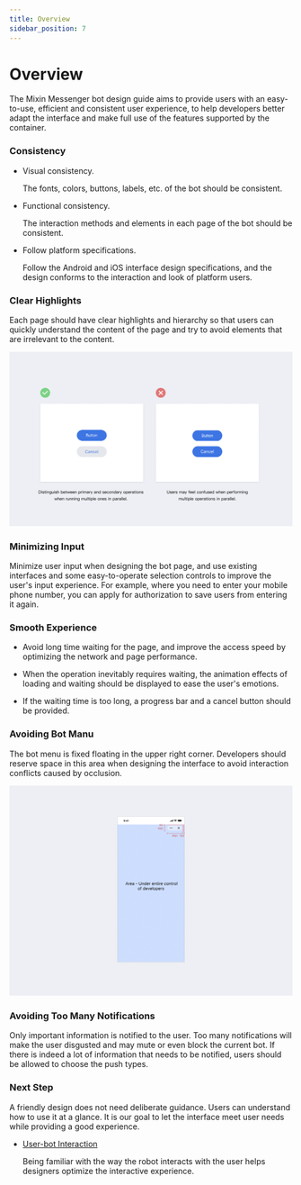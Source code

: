 ```yaml
---
title: Overview
sidebar_position: 7
---
```


# Overview

The Mixin Messenger bot design guide aims to provide users with an easy-to-use, efficient and consistent user experience, to help developers better adapt the interface and make full use of the features supported by the container.

### Consistency

- Visual consistency.

  The fonts, colors, buttons, labels, etc. of the bot should be consistent.

- Functional consistency.

  The interaction methods and elements in each page of the bot should be consistent.

- Follow platform specifications.

  Follow the Android and iOS interface design specifications, and the design conforms to the interaction and look of platform users.


### Clear Highlights

Each page should have clear highlights and hierarchy so that users can quickly understand the content of the page and try to avoid elements that are irrelevant to the content.

![Highlights](./overview-point.png)

### Minimizing Input
  
Minimize user input when designing the bot page, and use existing interfaces and some easy-to-operate selection controls to improve the user's input experience. For example, where you need to enter your mobile phone number, you can apply for authorization to save users from entering it again.

### Smooth Experience

- Avoid long time waiting for the page, and improve the access speed by optimizing the network and page performance.

- When the operation inevitably requires waiting, the animation effects of loading and waiting should be displayed to ease the user's emotions.

- If the waiting time is too long, a progress bar and a cancel button should be provided.

### Avoiding Bot Manu

The bot menu is fixed floating in the upper right corner. Developers should reserve space in this area when designing the interface to avoid interaction conflicts caused by occlusion.

![Avoiding Bot Manu](./overview-nav-capsule.png)

### Avoiding Too Many Notifications

Only important information is notified to the user. Too many notifications will make the user disgusted and may mute or even block the current bot. If there is indeed a lot of information that needs to be notified, users should be allowed to choose the push types. 


### Next Step

A friendly design does not need deliberate guidance. Users can understand how to use it at a glance. It is our goal to let the interface meet user needs while providing a good experience.

- [User-bot Interaction](./user-interaction)

  Being familiar with the way the robot interacts with the user helps designers optimize the interactive experience.